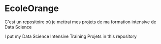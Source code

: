 # EcoleOrange

C'est un repositoire où je mettrai mes projets de ma formation intensive de Data Science

I put my Data Science Intensive Training Projets in this repository
